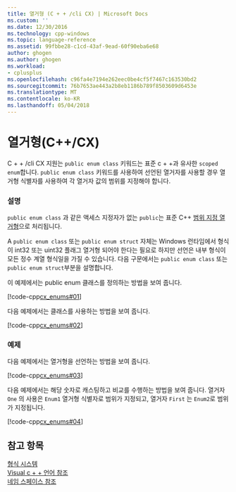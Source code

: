 ```yaml
---
title: 열거형 (C + + /cli CX) | Microsoft Docs
ms.custom: ''
ms.date: 12/30/2016
ms.technology: cpp-windows
ms.topic: language-reference
ms.assetid: 99fbbe28-c1cd-43af-9ead-60f90eba6e68
author: ghogen
ms.author: ghogen
ms.workload:
- cplusplus
ms.openlocfilehash: c96fa4e7194e262eec0be4cf5f7467c163530bd2
ms.sourcegitcommit: 76b7653ae443a2b8eb1186b789f8503609d6453e
ms.translationtype: MT
ms.contentlocale: ko-KR
ms.lasthandoff: 05/04/2018
---
```

# <a name="enums-ccx"></a>열거형(C++/CX)
C + + /cli CX 지원는 `public enum class` 키워드는 표준 c + +과 유사한 `scoped  enum`합니다. `public enum class` 키워드를 사용하여 선언된 열거자를 사용할 경우 열거형 식별자를 사용하여 각 열거자 값의 범위를 지정해야 합니다.  
  
### <a name="remarks"></a>설명  
 `public enum class` 과 같은 액세스 지정자가 없는 `public`는 표준 C++ [범위 지정 열거형](../cpp/enumerations-cpp.md)으로 처리됩니다.  
  
 A `public enum class` 또는 `public enum struct` 자체는 Windows 런타임에서 형식이 int32 또는 uint32 플래그 열거형 되어야 한다는 필요로 하지만 선언은 내부 형식이 모든 정수 계열 형식일을 가질 수 있습니다. 다음 구문에서는 `public enum class` 또는 `public enum struct`부분을 설명합니다.  
  
 이 예제에서는 public enum 클래스를 정의하는 방법을 보여 줍니다.  
  
 [!code-cpp[cx_enums#01](../cppcx/codesnippet/CPP/cpp/class1.h#01)]  
  
 다음 예제에서는 클래스를 사용하는 방법을 보여 줍니다.  
  
 [!code-cpp[cx_enums#02](../cppcx/codesnippet/CPP/cpp/class1.h#02)]  
  
### <a name="examples"></a>예제  
 다음 예제에서는 열거형을 선언하는 방법을 보여 줍니다.  
  
 [!code-cpp[cx_enums#03](../cppcx/codesnippet/CPP/cpp/class1.h#03)]  
  
 다음 예제에서는 해당 숫자로 캐스팅하고 비교를 수행하는 방법을 보여 줍니다. 열거자 `One` 의 사용은 `Enum1` 열거형 식별자로 범위가 지정되고, 열거자 `First` 는 `Enum2`로 범위가 지정됩니다.  
  
 [!code-cpp[cx_enums#04](../cppcx/codesnippet/CPP/cpp/class1.h#04)]  
  
## <a name="see-also"></a>참고 항목  
 [형식 시스템](../cppcx/type-system-c-cx.md)   
 [Visual c + + 언어 참조](../cppcx/visual-c-language-reference-c-cx.md)   
 [네임 스페이스 참조](../cppcx/namespaces-reference-c-cx.md)